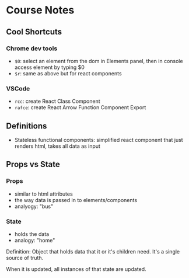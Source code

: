 # Course Notes

## Cool Shortcuts
### Chrome dev tools
- `$0`: select an element from the dom in Elements panel, then in console access element by typing $0
- `$r`: same as above but for react components
### VSCode
- `rcc`: create React Class Component
- `rafce`: create React Arrow Function Component Export

## Definitions
- Stateless functional components: simplified react component that just renders html, takes all data as input

## Props vs State
### Props
- similar to html attributes
- the way data is passed in to elements/components
- analyogy: "bus"

### State
- holds the data
- analogy: "home"  

Definition: Object that holds data that it or it's children need. It's a single source of truth.

When it is updated, all instances of that state are updated.